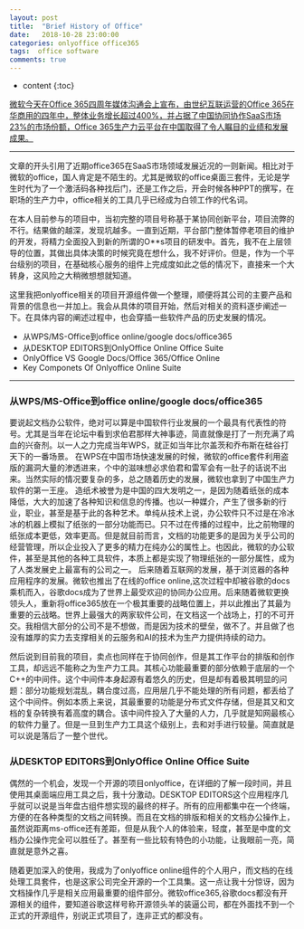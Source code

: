 ```yaml
---
layout: post
title:  "Brief History of Office"
date:   2018-10-28 23:00:00
categories: onlyoffice office365 
tags:  office software
comments: true
---
```


* content
{:toc}

[微软今天在Office 365四周年媒体沟通会上宣布，由世纪互联运营的Office 365在华商用的四年中，整体业务增长超过400%，并占据了中国协同协作SaaS市场23%的市场份额，Office 365生产力云平台在中国取得了令人瞩目的业绩和发展成果。](http://baijiahao.baidu.com/s?id=1597993118029904556&wfr=spider&for=pc)
<!--more-->

-----
文章的开头引用了近期office365在SaaS市场领域发展近况的一则新闻。相比对于微软的office，国人肯定是不陌生的。尤其是微软的office桌面三套件，无论是学生时代为了一个激活码各种找后门，还是工作之后，开会时候各种PPT的撰写，在职场的生产力中，office相关的工具几乎已经成为白领工作的代名词。

在本人目前参与的项目中，当初完整的项目号称基于某协同创新平台，项目流弊的不行。结果做的越深，发现坑越多。一直到近期，平台部门整体暂停老项目的维护的开发，将精力全面投入到新的所谓的O**s项目的研发中。首先，我不在上层领导的位置，其做出具体决策的时候究竟在想什么，我不好评价。但是，作为一个平台级别的项目，在基础核心服务的组件上完成度如此之低的情况下，直接来一个大转身，这风险之大稍微想想就知道。

这里我把onlyoffice相关的项目开源组件做一个整理，顺便将其公司的主要产品和背景的信息也一并加上。我会从具体的项目开始，然后对相关的资料逐步阐述一下。在具体内容的阐述过程中，也会穿插一些软件产品的历史发展的情况。

* 从WPS/MS-Office到office online/google docs/office365
* 从DESKTOP EDITORS到OnlyOffice Online Office Suite
* OnlyOffice VS Google Docs/Office 365/Office Online
* Key Componets Of Onlyoffice Online Suite

-----

### 从WPS/MS-Office到office online/google docs/office365
要说起文档办公软件，绝对可以算是中国软件行业发展的一个最具有代表性的符号。尤其是当年在论坛中看到求伯君那样大神事迹，简直就像是打了一剂充满了鸡血的兴奋剂。以一人之力完成当年WPS，就正如当年比尔盖茨和乔布斯在硅谷打天下的一番场景。
在WPS在中国市场快速发展的时候，微软的office套件利用盗版的漏洞大量的渗透进来，个中的滋味想必求伯君和雷军会有一肚子的话说不出来。当然实际的情况要复杂的多，总之随着历史的发展，微软也拿到了中国生产力软件的第一王座。
造纸术被誉为是中国的四大发明之一，是因为随着纸张的成本降低，大大的加速了各种知识和信息的传播。也以一种媒介，产生了很多新的行业，职业，甚至是基于此的各种艺术。单纯从技术上说，办公软件只不过是在冷冰冰的机器上模拟了纸张的一部分功能而已。只不过在传播的过程中，比之前物理的纸张成本更低，效率更高。但是就目前而言，文档的功能更多的是因为关乎公司的经营管理，所以企业投入了更多的精力在纯办公的属性上。也因此，微软的办公软件，甚至是其他的各种工具软件，本质上都是实现了物理纸张的一部分属性，成为了人类发展史上最富有的公司之一。
后来随着互联网的发展，基于浏览器的各种应用程序的发展。微软也推出了在线的office online,这次过程中却被谷歌的docs乘机而入，谷歌docs成为了世界上最受欢迎的协同办公应用。后来随着微软更换领头人，重新将office365放在一个极其重要的战略位置上，并以此推出了其最为重要的云战略。世界上最强大的两家软件公司，在文档这一个战场上，打的不可开交。我相信大部分的公司不是不想做，而是因为技术的壁垒，做不了。并且做了也没有雄厚的实力去支撑相关的云服务和AI的技术为生产力提供持续的动力。

然后说到目前我的项目，卖点也同样在于协同创作，但是其工作平台的排版和创作工具，却远远不能称之为生产力工具。其核心功能最重要的部分依赖于底层的一个C++的中间件。这个中间件本身起源有着悠久的历史，但是却有着极其明显的问题：部分功能规划混乱，耦合度过高，应用层几乎不能处理的所有问题，都丢给了这个中间件。例如本质上来说，其最重要的功能是分布式文件存储，但是其又和文档的复杂转换有着高度的耦合。该中间件投入了大量的人力，几乎就是知网最核心的软件力量了。但是一旦到生产力工具这个级别上，去和对手进行较量。简直就是可以说是落后了一整个世代。


### 从DESKTOP EDITORS到OnlyOffice Online Office Suite

偶然的一个机会，发现一个开源的项目onlyoffice，在详细的了解一段时间，并且使用其桌面端应用工具之后，我十分激动。DESKTOP EDITORS这个应用程序几乎就可以说是当年盘古组件想实现的最终的样子。所有的应用都集中在一个终端，方便的在各种类型的文档之间转换。而且在文档的排版和相关的文档办公操作上，虽然说距离ms-office还有差距，但是从我个人的体验来，轻度，甚至是中度的文档办公操作完全可以胜任了。甚至有一些比较有特色的小功能，让我眼前一亮，简直就是意外之喜。

随着更加深入的使用，我成为了onlyoffice online组件的个人用户，而文档的在线处理工具套件，也是这家公司完全开源的一个工具集。这一点让我十分惊讶，因为文档操作几乎是相关应用最重要的组件部分。微软office365,谷歌docs都没有开源相关的组件，要知道谷歌这样号称开源领头羊的装逼公司，都在外面找不到一个正式的开源组件，别说正式项目了，连非正式的都没有。


